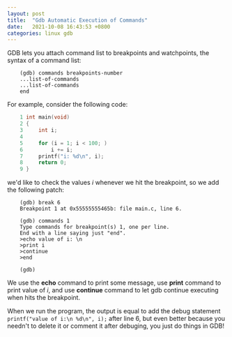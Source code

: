 ```yaml
---
layout: post
title:  "Gdb Automatic Execution of Commands"
date:   2021-10-08 16:43:53 +0800
categories: linux gdb
---
```


GDB lets you attach command list to breakpoints and watchpoints, the syntax of a command list:
```
    (gdb) commands breakpoints-number
    ...list-of-commands
    ...list-of-commands
    end
```

For example, consider the following code:
```c
    1 int main(void)
    2 {
    3     int i;
    4 
    5     for (i = 1; i < 100; )
    6         i += i;
    7     printf("i: %d\n", i);
    8     return 0;
    9 }
```

we'd like to check the values *i* whenever we hit the breakpoint, so we add the following patch:
```
    (gdb) break 6
    Breakpoint 1 at 0x55555555465b: file main.c, line 6.

    (gdb) commands 1
    Type commands for breakpoint(s) 1, one per line.
    End with a line saying just "end".
    >echo value of i: \n
    >print i
    >continue
    >end

    (gdb) 
```

We use the **echo** command to print some message, use **print** command to print value of *i*, and 
use **continue** command to let gdb continue executing when hits the breakpoint.

When we run the program, the output is equal to add the debug statement `printf("value of i:\n %d\n", i);` 
after line 6, but even better because you needn't to delete it or comment it after debuging, you just do 
things in GDB!

